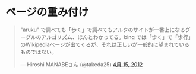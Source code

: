 
# ページの重み付け
<blockquote class="twitter-tweet" lang="ja"><p>"aruku" で調べても「歩く」で調べてもアルクのサイトが一番上になるグーグルのアルゴリズム、ほんとわかってる。bing では「歩く」で「歩行」のWikipediaページが出てくるが、それは正しいが一般的に望まれているものではない。</p>&mdash; Hiroshi MANABEさん (@takeda25) <a href="https://twitter.com/takeda25/status/191530853988450304" data-datetime="2012-04-15T14:18:08+00:00">4月 15, 2012</a></blockquote>
<script src="//platform.twitter.com/widgets.js" charset="utf-8"></script>

